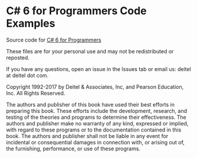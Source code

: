 # C# 6 for Programmers Code Examples

Source code for <a href="https://amzn.to/31py90i" target="_blank">C# 6 for Programmers</a>

These files are for your personal use and may not be redistributed or reposted.

If you have any questions, open an issue in the Issues tab or email us: deitel at deitel dot com.

Copyright 1992-2017 by Deitel & Associates, Inc, and Pearson Education, Inc. All Rights Reserved. 
    
The authors and publisher of this book have used their best efforts in preparing this book. These efforts include the development, research, and testing of the theories and programs to determine their effectiveness. The authors and publisher make no warranty of any kind, expressed or implied, with regard to these programs or to the documentation contained in this book. The authors and publisher shall not be liable in any event for incidental or consequential damages in connection with, or arising out of, the furnishing, performance, or use of these programs.
 
